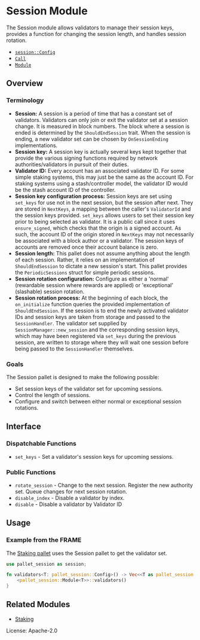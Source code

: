 # Session Module

The Session module allows validators to manage their session keys, provides a function for changing
the session length, and handles session rotation.

- [`session::Config`](https://docs.rs/pallet-session/latest/pallet_session/trait.Config.html)
- [`Call`](https://docs.rs/pallet-session/latest/pallet_session/enum.Call.html)
- [`Module`](https://docs.rs/pallet-session/latest/pallet_session/struct.Module.html)

## Overview

### Terminology
<!-- Original author of paragraph: @gavofyork -->

- **Session:** A session is a period of time that has a constant set of validators. Validators can only join
or exit the validator set at a session change. It is measured in block numbers. The block where a session is
ended is determined by the `ShouldEndSession` trait. When the session is ending, a new validator set
can be chosen by `OnSessionEnding` implementations.
- **Session key:** A session key is actually several keys kept together that provide the various signing
functions required by network authorities/validators in pursuit of their duties.
- **Validator ID:** Every account has an associated validator ID. For some simple staking systems, this
may just be the same as the account ID. For staking systems using a stash/controller model,
the validator ID would be the stash account ID of the controller.
- **Session key configuration process:** Session keys are set using `set_keys` for use not in
the next session, but the session after next. They are stored in `NextKeys`, a mapping between
the caller's `ValidatorId` and the session keys provided. `set_keys` allows users to set their
session key prior to being selected as validator.
It is a public call since it uses `ensure_signed`, which checks that the origin is a signed account.
As such, the account ID of the origin stored in `NextKeys` may not necessarily be associated with
a block author or a validator. The session keys of accounts are removed once their account balance is zero.
- **Session length:** This pallet does not assume anything about the length of each session.
Rather, it relies on an implementation of `ShouldEndSession` to dictate a new session's start.
This pallet provides the `PeriodicSessions` struct for simple periodic sessions.
- **Session rotation configuration:** Configure as either a 'normal' (rewardable session where rewards are
applied) or 'exceptional' (slashable) session rotation.
- **Session rotation process:** At the beginning of each block, the `on_initialize` function
queries the provided implementation of `ShouldEndSession`. If the session is to end the newly
activated validator IDs and session keys are taken from storage and passed to the
`SessionHandler`. The validator set supplied by `SessionManager::new_session` and the corresponding session
keys, which may have been registered via `set_keys` during the previous session, are written
to storage where they will wait one session before being passed to the `SessionHandler`
themselves.

### Goals

The Session pallet is designed to make the following possible:

- Set session keys of the validator set for upcoming sessions.
- Control the length of sessions.
- Configure and switch between either normal or exceptional session rotations.

## Interface

### Dispatchable Functions

- `set_keys` - Set a validator's session keys for upcoming sessions.

### Public Functions

- `rotate_session` - Change to the next session. Register the new authority set. Queue changes
for next session rotation.
- `disable_index` - Disable a validator by index.
- `disable` - Disable a validator by Validator ID

## Usage

### Example from the FRAME

The [Staking pallet](https://docs.rs/pallet-staking/latest/pallet_staking/) uses the Session pallet to get the validator set.

```rust
use pallet_session as session;

fn validators<T: pallet_session::Config>() -> Vec<<T as pallet_session::Config>::ValidatorId> {
	<pallet_session::Module<T>>::validators()
}
```

## Related Modules

- [Staking](https://docs.rs/pallet-staking/latest/pallet_staking/)

License: Apache-2.0